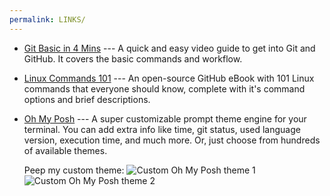 ```yaml
---
permalink: LINKS/
---
```


- [Git Basic in 4 Mins](https://youtu.be/e9lnsKot_SQ) --- A quick and easy video guide to get into Git and GitHub. It covers the basic commands and workflow.

- [Linux Commands 101](https://github.com/bobbyiliev/101-linux-commands-ebook?tab=readme-ov-file#commands) --- An open-source GitHub eBook with 101 Linux commands that everyone should know, complete with it's command options and brief descriptions.

- [Oh My Posh](https://ohmyposh.dev/) --- A super customizable prompt theme engine for your terminal. You can add extra info like time, git status, used language version, execution time, and much more. Or, just choose from hundreds of available themes.

  Peep my custom theme:
![Custom Oh My Posh theme 1](https://res.cloudinary.com/dr1tp0gwd/image/upload/v1725351894/u4gmmmml1yt1nubh1cnm.png)
![Custom Oh My Posh theme 2](https://res.cloudinary.com/dr1tp0gwd/image/upload/v1725352070/p3z71kkjribq2ohfgncf.png)